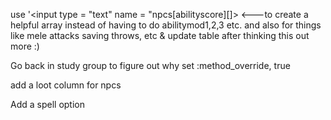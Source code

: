 use '<input type = "text" name = "npcs[abilityscore][]> <---to create a helpful array instead of having to do abilitymod1,2,3 etc. and also for things like mele attacks saving throws, etc & update table after thinking this out more :)

Go back in study group to figure out why set :method_override, true

add a loot column for npcs

Add a spell option

